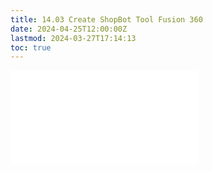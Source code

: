 ```yaml
---
title: 14.03 Create ShopBot Tool Fusion 360
date: 2024-04-25T12:00:00Z
lastmod: 2024-03-27T17:14:13
toc: true
---
```


![Link to included file content](../../../../digital-fabrication/cnc/create-shopbot-tool-fusion-360.md)
